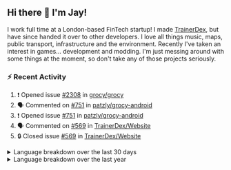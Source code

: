 ## Hi there 👋 I'm Jay!
I work full time at a London-based FinTech startup! I made [TrainerDex](https://www.github.com/TrainerDex), but have since handed it over to other developers. I love all things music, maps, public transport, infrastructure and the environment. Recently I've taken an interest in games... development and modding. I'm just messing around with some things at the moment, so don't take any of those projects seriously.

### :zap: Recent Activity

<!--START_SECTION:activity-->
1. ❗ Opened issue [#2308](https://github.com/grocy/grocy/issues/2308) in [grocy/grocy](https://github.com/grocy/grocy)
2. 🗣 Commented on [#751](https://github.com/patzly/grocy-android/issues/751#issuecomment-1673599284) in [patzly/grocy-android](https://github.com/patzly/grocy-android)
3. ❗ Opened issue [#751](https://github.com/patzly/grocy-android/issues/751) in [patzly/grocy-android](https://github.com/patzly/grocy-android)
4. 🗣 Commented on [#569](https://github.com/TrainerDex/Website/issues/569#issuecomment-1669615319) in [TrainerDex/Website](https://github.com/TrainerDex/Website)
5. 🔒 Closed issue [#569](https://github.com/TrainerDex/Website/issues/569) in [TrainerDex/Website](https://github.com/TrainerDex/Website)
<!--END_SECTION:activity-->

<details>
  <summary>Language breakdown over the last 30 days</summary>
  
  [<img src="https://wakatime.com/share/@TurnrDev/4142a9ac-7325-4d2f-a2bb-ec199b5c798c.svg" alt="A graph showing a rundown of my languages used in the past 30 days. Unforunately, I am unable to autogen alt headers for this at the moment."/>](https://wakatime.com/@TurnrDev)
</details>

<details>
  <summary>Language breakdown over the last year</summary>
  
  [<img src="https://github-readme-stats.vercel.app/api/wakatime?username=TurnrDev&layout=compact" alt="A graph showing a rundown of my languages used in the past year. Unforunately, I am unable to autogen alt headers for this at the moment." />](https://wakatime.com/@TurnrDev)
</details>
